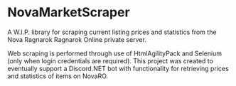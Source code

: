 # NovaMarketScraper
A W.I.P. library for scraping current listing prices and statistics from the Nova Ragnarok Ragnarok Online private server. 

Web scraping is performed through use of HtmlAgilityPack and Selenium (only when login credentials are required). This project
was created to eventually support a Discord.NET bot with functionality for retrieving prices and statistics of items on NovaRO.
